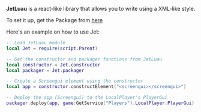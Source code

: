 **JetLuau** is a react-like library that allows you to write using a XML-like style.

To set it up, get the Package from [here](https://soontobehere.com)

Here's an example on how to use Jet:
```lua
-- Load JetLuau module
local Jet = require(script.Parent)

-- Get the constructor and packager functions from JetLuau
local constructor = Jet.constructor
local packager = Jet.packager

-- Create a Screengui element using the constructor
local app = constructor.constructElement("<screengui></screengui>")

-- Deploy the app (Screengui) to the LocalPlayer's PlayerGui
packager.deploy(app, game:GetService("Players").LocalPlayer.PlayerGui)
```
